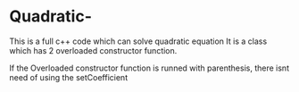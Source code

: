 # Quadratic-

This is a full c++ code which can solve quadratic equation
It is a class which has 2 overloaded constructor function.

If the Overloaded constructor function is runned with parenthesis, there isnt need of using the setCoefficient 

